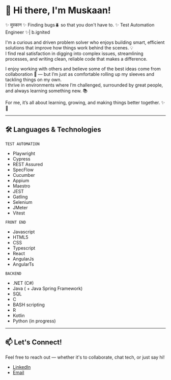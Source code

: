 # 👋 Hi there, I'm Muskaan!

✨ मुस्कान ✨
Finding bugs🪲 so that you don't have to.
✨️ Test Automation Engineer ✨️| b.ignited

I'm a curious and driven problem solver who enjoys building smart, efficient solutions that improve how things work behind the scenes. 💡  
I find real satisfaction in digging into complex issues, streamlining processes, and writing clean, reliable code that makes a difference.

I enjoy working with others and believe some of the best ideas come from collaboration 💙 — but I’m just as comfortable rolling up my sleeves and tackling things on my own.  
I thrive in environments where I’m challenged, surrounded by great people, and always learning something new. 📚

For me, it’s all about learning, growing, and making things better together. ✨🚀

---

## 🛠️ Languages & Technologies

`TEST AUTOMATION`
  - Playwright
  -	Cypress
  -	REST Assured
  -	SpecFlow
  -	Cucumber
  -	Appium
  -	Maestro
  -	JEST
  -	Gatling
  -	Selenium
  -	JMeter
  -	Vitest

`FRONT END`
  -	Javascript
  -	HTML5
  -	CSS
  -	Typescript
  -	React
  -	AngularJs
  -	AngularTs

`BACKEND`
  -	.NET (C#)
  -	Java ( + Java Spring Framework)
  -	SQL
  -	C
  -	BASH scripting
  -	R
  -	Kotlin
  - Python (in progress) 
  
---

## 📫 Let's Connect!

Feel free to reach out — whether it's to collaborate, chat tech, or just say hi!

- [LinkedIn](https://www.linkedin.com/in/muskaanparikh/)
- [Email](muskaan.parikh@bignited.be)
